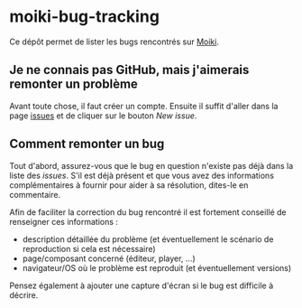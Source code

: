 # moiki-bug-tracking
Ce dépôt permet de lister les bugs rencontrés sur [Moiki](https://moiki.fr).

## Je ne connais pas GitHub, mais j'aimerais remonter un problème
Avant toute chose, il faut créer un compte.
Ensuite il suffit d'aller dans la page [issues](https://github.com/kaelhem/moiki-bug-tracking/issues) et de cliquer sur le bouton _New issue_.

## Comment remonter un bug
Tout d'abord, assurez-vous que le bug en question n'existe pas déjà dans la liste des _issues_. S'il est déjà présent et que vous avez des informations complémentaires à fournir pour aider à sa résolution, dites-le en commentaire.

Afin de faciliter la correction du bug rencontré il est fortement conseillé de renseigner ces informations :
+ description détaillée du problème (et éventuellement le scénario de reproduction si cela est nécessaire)
+ page/composant concerné (éditeur, player, ...)
+ navigateur/OS où le problème est reproduit (et éventuellement versions)

Pensez également à ajouter une capture d'écran si le bug est difficile à décrire.
